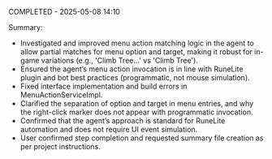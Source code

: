COMPLETED - 2025-05-08 14:10

Summary:

-   Investigated and improved menu action matching logic in the agent to allow partial matches for menu option and target, making it robust for in-game variations (e.g., 'Climb Tree...' vs 'Climb Tree').
-   Ensured the agent’s menu action invocation is in line with RuneLite plugin and bot best practices (programmatic, not mouse simulation).
-   Fixed interface implementation and build errors in MenuActionServiceImpl.
-   Clarified the separation of option and target in menu entries, and why the right-click marker does not appear with programmatic invocation.
-   Confirmed that the agent’s approach is standard for RuneLite automation and does not require UI event simulation.
-   User confirmed step completion and requested summary file creation as per project instructions.

